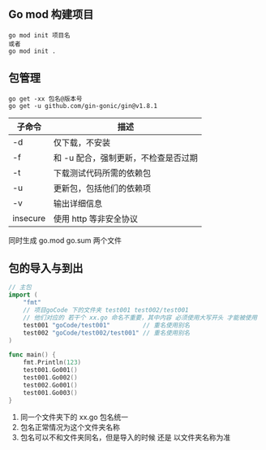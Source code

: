 ## Go mod 构建项目

```shell
go mod init 项目名
或者
go mod init .
```

## 包管理

```shell
go get -xx 包名@版本号
go get -u github.com/gin-gonic/gin@v1.8.1
```

| 子命令   | 描述                                 |
| -------- | ------------------------------------ |
| -d       | 仅下载，不安装                       |
| -f       | 和 -u 配合，强制更新，不检查是否过期 |
| -t       | 下载测试代码所需的依赖包             |
| -u       | 更新包，包括他们的依赖项             |
| -v       | 输出详细信息                         |
| insecure | 使用 http 等非安全协议               |

同时生成 go.mod go.sum 两个文件

## 包的导入与到出

```go
// 主包
import (
	"fmt"
    // 项目goCode 下的文件夹 test001 test002/test001
    // 他们对应的 若干个 xx.go 命名不重要，其中内容 必须使用大写开头 才能被使用
	test001 "goCode/test001"         // 重名使用别名
	test002 "goCode/test002/test001" // 重名使用别名
)

func main() {
	fmt.Println(123)
	test001.Go001()
	test001.Go002()
	test002.Go001()
	test001.Go003()
}
```

1. 同一个文件夹下的 xx.go 包名统一
2. 包名正常情况为这个文件夹名称
3. 包名可以不和文件夹同名，但是导入的时候 还是 以文件夹名称为准
